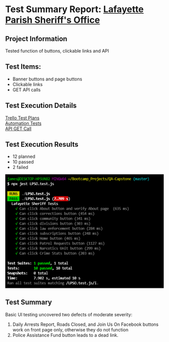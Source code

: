 # Test Summary Report: [Lafayette Parish Sheriff's Office](https://www.lafayettesheriff.com/)

## Project Information

Tested function of buttons, clickable links and API 

## Test Items:

* Banner buttons and page buttons
* Clickable links
* GET API calls

## Test Execution Details
[Trello Test Plans](https://trello.com/b/M1dppKQV/qa-capstone-test-plans#)<br>
[Automation Tests](https://github.com/atchafalaya/QA-Capstone/blob/master/LPSO.test.js)<br>
[API GET Call](https://www.google.com/maps/embed?pb=!1m18!1m12!1m3!1d3447.4904146924778!2d-92.02380658488067!3d30.223088481817605!2m3!1f0!2f0!3f0!3m2!1i1024!2i768!4f13.1!3m3!1m2!1s0x86249c8f469eb8c5%3A0xbf84d965049db938!2s316+W+Main+St%2C+Lafayette%2C+LA+70501!5e0!3m2!1sen!2sus!4v1533139655396)

## Test Execution Results
* 12 planned
* 10 passed
* 2 failed

![Automation screenshot](https://github.com/atchafalaya/QA-Capstone/blob/master/images/LPSO-automation-screenshot.png)

## Test Summary

Basic UI testing uncovered two defects of moderate severity: 
1.  Daily Arrests Report, Roads Closed, and Join Us On Facebook buttons work on front page only, otherwise they do not function
2.  Police Assistance Fund button leads to a dead link. 
